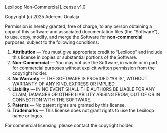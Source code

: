 Lexiloop Non-Commercial License v1.0

Copyright (c) 2025 Aderemi Onalaja

Permission is hereby granted, free of charge, to any person obtaining a copy of this software and associated documentation files (the “Software”), to use, copy, modify, and merge the Software for **non-commercial** purposes, subject to the following conditions:

1. **Attribution** — You must give appropriate credit to “Lexiloop” and include this license in copies or substantial portions of the Software.
2. **Non-Commercial** — You may not use the Software, in whole or in part, for commercial purposes without explicit written permission from the copyright holder.
3. **No Warranty** — THE SOFTWARE IS PROVIDED “AS IS”, WITHOUT WARRANTY OF ANY KIND, EXPRESS OR IMPLIED.
4. **Liability** — IN NO EVENT SHALL THE AUTHORS BE LIABLE FOR ANY CLAIM, DAMAGES OR OTHER LIABILITY ARISING FROM, OUT OF OR IN CONNECTION WITH THE SOFTWARE.
5. **Patents** — No patent rights are granted by this license.
6. **Trademarks** — This license does not grant rights to use the Lexiloop name or logos.

For commercial licensing, please contact the copyright holder.
